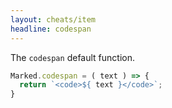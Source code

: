 ```yaml
---
layout: cheats/item
headline: codespan
---
```


The `codespan` default function.

```js
Marked.codespan = ( text ) => {
  return `<code>${ text }</code>`;
}
```
